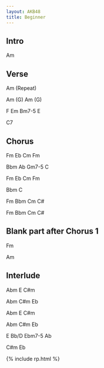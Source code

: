 ```yaml
---
layout: AKB48
title: Beginner
---
```

## Intro
Am

## Verse
Am (Repeat)

Am (G) Am (G)

F Em Bm7-5 E

C7

## Chorus
Fm Eb Cm Fm

Bbm Ab Gm7-5 C

Fm Eb Cm Fm

Bbm C

Fm Bbm Cm C#

Fm Bbm Cm C#

## Blank part after Chorus 1
Fm

Am

## Interlude
Abm E C#m

Abm C#m Eb

Abm E C#m

Abm C#m Eb

E Bb/D Ebm7-5 Ab

C#m Eb

{% include rp.html %}
